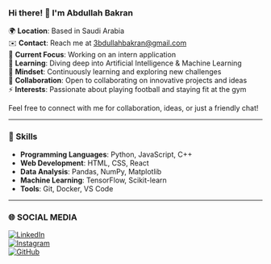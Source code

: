 ### Hi there! 👋 I'm Abdullah Bakran

🌍 **Location**: Based in Saudi Arabia  
✉️ **Contact**: Reach me at [3bdullahbakran@gmail.com](mailto:3bdullahbakran@gmail.com)  
🚀 **Current Focus**: Working on an intern application  
🌱 **Learning**: Diving deep into Artificial Intelligence & Machine Learning  
🧠 **Mindset**: Continuously learning and exploring new challenges  
🤝 **Collaboration**: Open to collaborating on innovative projects and ideas  
⚡ **Interests**: Passionate about playing football and staying fit at the gym  

Feel free to connect with me for collaboration, ideas, or just a friendly chat!

---

### 🔧 Skills

- **Programming Languages**: Python, JavaScript, C++  
- **Web Development**: HTML, CSS, React  
- **Data Analysis**: Pandas, NumPy, Matplotlib  
- **Machine Learning**: TensorFlow, Scikit-learn  
- **Tools**: Git, Docker, VS Code  

---

### 🌐 SOCIAL MEDIA 
[![LinkedIn](https://img.shields.io/badge/LinkedIn-blue?style=flat&logo=linkedin&logoColor=white)](https://www.linkedin.com/in/abdullah-bakran)    
[![Instagram](https://img.shields.io/badge/Instagram-purple?style=flat&logo=instagram&logoColor=white)](https://www.instagram.com/Xrr5.5)  
[![GitHub](https://img.shields.io/badge/GitHub-black?style=flat&logo=github&logoColor=white)](https://github.com/your-github-BAKRAN-1)  

